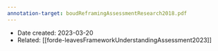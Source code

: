 ```yaml
---
annotation-target: boudReframingAssessmentResearch2018.pdf
---
```


- Date created: 2023-03-20
- Related: [[forde-leavesFrameworkUnderstandingAssessment2023]]